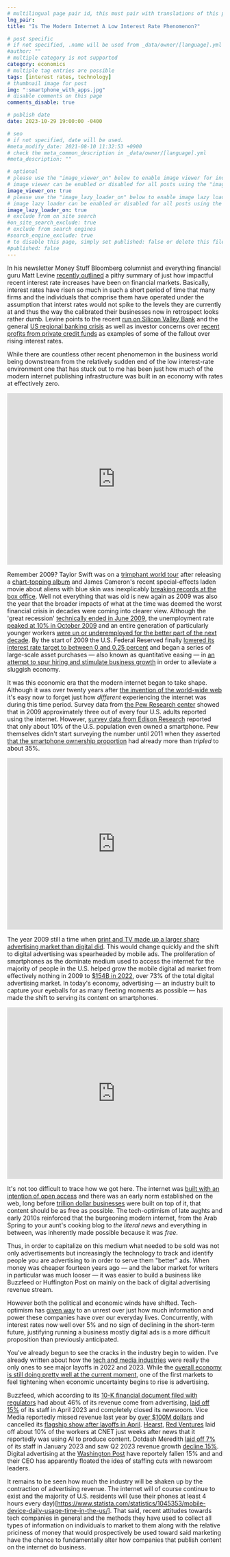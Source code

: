 ```yaml
---
# multilingual page pair id, this must pair with translations of this page. (This name must be unique)
lng_pair: 
title: "Is The Modern Internet A Low Interest Rate Phenomenon?"

# post specific
# if not specified, .name will be used from _data/owner/[language].yml
#author: ""
# multiple category is not supported
category: economics
# multiple tag entries are possible
tags: [interest rates, technology]
# thumbnail image for post
img: ":smartphone_with_apps.jpg"
# disable comments on this page
comments_disable: true

# publish date
date: 2023-10-29 19:00:00 -0400

# seo
# if not specified, date will be used.
#meta_modify_date: 2021-08-10 11:32:53 +0900
# check the meta_common_description in _data/owner/[language].yml
#meta_description: ""

# optional
# please use the "image_viewer_on" below to enable image viewer for individual pages or posts (_posts/ or [language]/_posts folders).
# image viewer can be enabled or disabled for all posts using the "image_viewer_posts: true" setting in _data/conf/main.yml.
image_viewer_on: true
# please use the "image_lazy_loader_on" below to enable image lazy loader for individual pages or posts (_posts/ or [language]/_posts folders).
# image lazy loader can be enabled or disabled for all posts using the "image_lazy_loader_posts: true" setting in _data/conf/main.yml.
image_lazy_loader_on: true
# exclude from on site search
#on_site_search_exclude: true
# exclude from search engines
#search_engine_exclude: true
# to disable this page, simply set published: false or delete this file
#published: false
---
```


In his newsletter Money Stuff Bloomberg columnist and everything financial guru Matt Levine [recently outlined](https://www.bloomberg.com/opinion/articles/2023-10-05/ftx-might-have-found-some-money#xj4y7vzkg) a pithy summary of just how impactful recent interest rate increases have been on financial markets. Basically, interest rates have risen so much in such a short period of time that many firms and the individuals that comprise them have operated under the assumption that interst rates would not spike to the levels they are currently at and thus the way the calibrated their businesses now in retrospect looks rather dumb. Levine points to the recent [run on Silicon Valley Bank](https://www.npr.org/2023/03/19/1164531413/bank-fail-how-government-bonds-turned-toxic-for-silicon-valley-bank) and the general [US regional banking crisis](https://www.bloomberg.com/opinion/articles/2023-03-10/startup-bank-had-a-startup-bank-run) as well as investor concerns over [recent profits from private credit funds](https://www.bloomberg.com/news/articles/2023-10-05/private-credit-s-lavish-profits-are-coming-under-scrutiny) as examples of some of the fallout over rising interest rates.

While there are countless other recent phenomemon in the business world being downstream from the relatively sudden end of the low interest-rate environment one that has stuck out to me has been just how much of the modern internet publishing infrastructure was built in an economy with rates at effectively zero. 

<iframe title="Interest Rates Have Shot Up In The Past Few Years" aria-label="Interactive line chart" id="datawrapper-chart-V4h1J" src="https://datawrapper.dwcdn.net/V4h1J/2/" scrolling="no" frameborder="0" style="width: 0; min-width: 100% !important; border: none;" height="400" data-external="1"></iframe><script type="text/javascript">!function(){"use strict";window.addEventListener("message",(function(a){if(void 0!==a.data["datawrapper-height"]){var e=document.querySelectorAll("iframe");for(var t in a.data["datawrapper-height"])for(var r=0;r<e.length;r++)if(e[r].contentWindow===a.source){var i=a.data["datawrapper-height"][t]+"px";e[r].style.height=i}}}))}();</script>

Remember 2009? Taylor Swift was on a [trimphant world tour](https://musicbrainz.org/series/c4d15234-bb8a-4c54-99bb-c6549d8c1885?page=1) after releasing a [chart-topping album](https://www.billboard.com/music/music-news/taylor-swift-edges-susan-boyle-for-2009s-top-selling-album-2-960801/) and James Cameron's recent special-effects laden movie about aliens with blue skin was inexplicably [breaking records at the box office](https://www.boxofficemojo.com/chart/top_lifetime_gross/?area=XWW). Well not everything that was old is new again as 2009 was also the year that the broader impacts of what at the time was deemed the worst financial crisis in decades were coming into clearer view. Although the 'great recession' [technically ended in June 2009](https://www.nber.org/research/data/us-business-cycle-expansions-and-contractions), the unemployment rate [peaked at 10% in October 2009](https://fred.stlouisfed.org/series/UNRATE) and an entire generation of particularly younger workers [were un or underemployed for the better part of the next decade](https://www.bls.gov/opub/mlr/2014/beyond-bls/millennials-after-the-great-recession.htm). By the start of 2009 the U.S. Federal Reserved finally [lowered its interest rate target to between 0 and 0.25 percent](https://www.nytimes.com/2008/12/17/business/economy/17fed.html) and began a series of large-scale asset purchases — also known as quantitative easing — in [an attempt to spur hiring and stimulate business growth](https://www.federalreservehistory.org/essays/great-recession-and-its-aftermath) in order to alleviate a sluggish economy. 


It was this economic era that the modern internet began to take shape. Although it was over twenty years after [the invention of the world-wide web](https://home.cern/science/computing/birth-web) it's easy now to forget just how _different_ experiencing the internet was during this time period. Survey data from [the Pew Research center](https://www.pewresearch.org/internet/fact-sheet/internet-broadband/) showed that in 2009 approximately three out of every four U.S. adults reported using the internet. However, [survey data from Edison Research](https://www.edisonresearch.com/wp-content/uploads/2023/02/Smartphone-ownership-v.-monthly-online-audio-listening-scaled-1.jpg) reported that only about 10% of the U.S. population even owned a smartphone. Pew themselves didn't start surveying the number until 2011 when they asserted [that the smartphone ownership proportion](https://www.pewresearch.org/internet/fact-sheet/mobile/) had already more than _tripled_ to about 35%.

<iframe title="Smartphone Ownership Has Increased Rapidly" aria-label="Interactive line chart" id="datawrapper-chart-ioWVi" src="https://datawrapper.dwcdn.net/ioWVi/1/" scrolling="no" frameborder="0" style="width: 0; min-width: 100% !important; border: none;" height="400" data-external="1"></iframe><script type="text/javascript">!function(){"use strict";window.addEventListener("message",(function(a){if(void 0!==a.data["datawrapper-height"]){var e=document.querySelectorAll("iframe");for(var t in a.data["datawrapper-height"])for(var r=0;r<e.length;r++)if(e[r].contentWindow===a.source){var i=a.data["datawrapper-height"][t]+"px";e[r].style.height=i}}}))}();</script>


The year 2009 still a time when [print and TV made up a larger share advertising market than digital did](https://www.vox.com/2019/2/20/18232433/digital-advertising-facebook-google-growth-tv-print-emarketer-2019). This would change quickly and the shift to digital advertising was spearheaded by mobile ads. The proliferation of smartphones as the dominate medium used to access the internet for the majority of people in the U.S. helped grow the mobile digital ad market from effectively nothing in 2009 to [$154B in 2022](https://www.iab.com/wp-content/uploads/2023/04/IAB_PwC_Internet_Advertising_Revenue_Report_2022.pdf), over 73% of the total digital advertising market. In today's economy, advertising — an industry built to capture your eyeballs for as many fleeting moments as possible — has made the shift to serving its content on smartphones.

<iframe title="Mobile Ads Driving Digital Advertising Market Growth" aria-label="Stacked Columns" id="datawrapper-chart-ot2WR" src="https://datawrapper.dwcdn.net/ot2WR/1/" scrolling="no" frameborder="0" style="width: 0; min-width: 100% !important; border: none;" height="400" data-external="1"></iframe><script type="text/javascript">!function(){"use strict";window.addEventListener("message",(function(a){if(void 0!==a.data["datawrapper-height"]){var e=document.querySelectorAll("iframe");for(var t in a.data["datawrapper-height"])for(var r=0;r<e.length;r++)if(e[r].contentWindow===a.source){var i=a.data["datawrapper-height"][t]+"px";e[r].style.height=i}}}))}();</script>

It's not too difficult to trace how we got here. The internet was [built with an intention of open access](https://home.cern/science/computing/birth-web/short-history-web) and there was an early norm established on the web, long before [trillion dollar businesses](https://companiesmarketcap.com/alphabet-google/marketcap/) were built on top of it, that content should be as free as possible. The tech-optimism of late aughts and early 2010s reinforced that the burgeoning modern internet, from the Arab Spring to your aunt's cooking blog to *the literal news* and everything in between, was inherently made possible because it was _free_. 

Thus, in order to capitalize on this medium what needed to be sold was not only advertisements but increasingly the technology to track and identify people you are advertising to in order to serve them "better" ads. When money was cheaper fourteen years ago — and the labor market for writers in particular was much looser — it was easier to build a business like Buzzfeed or Huffington Post on mainly on the back of digital advertising revenue stream.

However both the political and economic winds have shifted. Tech-optimism has [given way](https://www.vox.com/policy-and-politics/2018/6/8/17202918/internet-democracy-facebook-cambridge-analytica-alec-ross-clay-shirky-jeff-jarvis) to an unrest over just how much information and power these companies have over our everyday lives. Concurrently, with interest rates now well over 5% and no sign of declining in the short-term future, justifying running a business mostly digital ads is a more difficult proposition than previously anticipated.

You've already begun to see the cracks in the industry begin to widen. I've already written about how the [tech and media industries](https://www.investopedia.com/tech-and-media-were-hit-hardest-by-past-year-s-layoffs-7565586) were really the only ones to see major layoffs in 2022 and 2023. While the [overall economy is still doing pretty well at the current moment](https://www.reuters.com/world/us/us-economic-growth-accelerates-third-quarter-2023-10-26/), one of the first markets to feel tightening when economic uncertainty begins to rise is advertising. 

Buzzfeed, which according to its [10-K financial document filed with regulators](https://ir.buzzfeed.com/static-files/4efa4eba-14f5-4e7b-b5bf-fbdc944c81e2) had about 46% of its revenue come from advertising, [laid off 15%](https://www.cnbc.com/2023/04/20/buzzfeed-will-lay-off-15percent-of-staff-shutter-its-news-unit.html) of its staff in April 2023 and completely closed its newsroom. Vice Media reportedly missed revenue last year by [over $100M dollars](https://www.wsj.com/articles/vice-media-set-to-miss-revenue-projection-by-over-100-million-amid-stalled-sale-talks-11671487286) and cancelled its [flagship show after layoffs in April](https://www.aljazeera.com/economy/2023/4/28/vice-media-cancels-flagship-show-announces-painful-layoffs). [Hearst](https://talkingbiznews.com/media-news/hearst-to-lay-off-41-at-cosmo-seventeen-elle-and-more/), [Red Ventures](https://www.theverge.com/2023/3/2/23622231/cnet-layoffs-ai-articles-seo-red-ventures) laid off about 10% of the workers at CNET just weeks after news that it reportedly was using AI to produce content. Dotdash Meredith [laid off 7%](https://www.theverge.com/2023/3/2/23622231/cnet-layoffs-ai-articles-seo-red-ventures) of its staff in January 2023 and saw Q2 2023 revenue growth [decline 15%](https://www.midlandpaper.com/dotdash-meredith-sees-lower-q2-revenue-and-reduced-loss-mediapost-com/). Digital advertising at the [Washington Post](https://www.nytimes.com/2022/08/30/business/media/washington-post-jeff-bezos-revenue.html) have reportely fallen 15% and and their CEO has apparently floated the idea of staffing cuts with newsroom leaders.

It remains to be seen how much the industry will be shaken up by the contraction of advertising revenue. The internet will of course continue to exist and the majority of U.S. residents will (use their phones at least 4 hours every day)[https://www.statista.com/statistics/1045353/mobile-device-daily-usage-time-in-the-us/]. That said, recent attitudes towards tech companies in general and the methods they have used to collect all types of information on individuals to market to them along with the relative priciness of money that would prospectively be used toward said marketing have the chance to fundamentally alter how companies that publish content on the internet do business.


